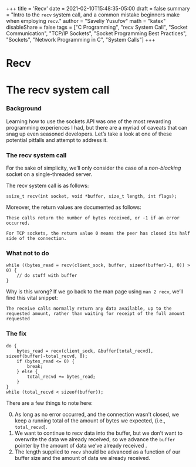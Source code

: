 +++
title = 'Recv'
date = 2021-02-10T15:48:35-05:00
draft = false
summary = "Intro to the `recv` system call, and a common mistake beginners make when employing `recv`."
author = "Saveliy Yusufov"
math = "katex"
disableShare = false
tags = ["C Programming", "recv System Call", "Socket Communication", "TCP/IP Sockets", "Socket Programming Best Practices", "Sockets", "Network Programming in C", "System Calls"]
+++

Recv
====

The recv system call
====================

### Background

Learning how to use the sockets API was one of the most rewarding programming experiences I had, but there are a myriad of caveats that can snag up even seasoned developers. Let’s take a look at one of these potential pitfalls and attempt to address it.

### The recv system call

For the sake of simplicity, we’ll only consider the case of a _non-blocking_ socket on a single-threaded server.

The recv system call is as follows:

    ssize_t recv(int socket, void *buffer, size_t length, int flags);


Moreover, the return values are documented as follows:

    These calls return the number of bytes received, or -1 if an error occurred.
    
    For TCP sockets, the return value 0 means the peer has closed its half side of the connection.


### What not to do

    while ((bytes_read = recv(client_sock, buffer, sizeof(buffer)-1, 0)) > 0) {
        // do stuff with buffer
    }


Why is this wrong? If we go back to the man page using `man 2 recv`, we’ll find this vital snippet:

`The receive calls normally return any data available, up to the requested amount, rather than waiting for receipt of the full amount requested`

### The fix

    do {
        bytes_read = recv(client_sock, &buffer[total_recvd], sizeof(buffer)-total_recvd, 0);
        if (bytes_read <= 0) {
            break;
        } else {
            total_recvd += bytes_read;
        }
    }
    while (total_recvd < sizeof(buffer));


There are a few things to note here:

0.  As long as no error occurred, and the connection wasn’t closed, we keep a running total of the amount of bytes we expected, (i.e., `total_recvd`).
1.  We want to continue to recv data into the buffer, but we don’t want to overwrite the data we already received, so we advance the `buffer` pointer by the amount of data we’ve already received .
2.  The length supplied to `recv` should be advanced as a function of our buffer size and the amount of data we already received.
